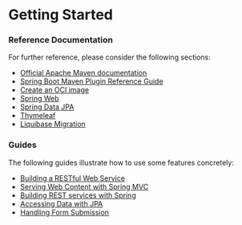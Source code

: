 # Getting Started

### Reference Documentation
For further reference, please consider the following sections:

* [Official Apache Maven documentation](https://maven.apache.org/guides/index.html)
* [Spring Boot Maven Plugin Reference Guide](https://docs.spring.io/spring-boot/docs/3.0.0-SNAPSHOT/maven-plugin/reference/html/)
* [Create an OCI image](https://docs.spring.io/spring-boot/docs/3.0.0-SNAPSHOT/maven-plugin/reference/html/#build-image)
* [Spring Web](https://docs.spring.io/spring-boot/docs/3.0.0-SNAPSHOT/reference/htmlsingle/#web)
* [Spring Data JPA](https://docs.spring.io/spring-boot/docs/3.0.0-SNAPSHOT/reference/htmlsingle/#data.sql.jpa-and-spring-data)
* [Thymeleaf](https://docs.spring.io/spring-boot/docs/3.0.0-SNAPSHOT/reference/htmlsingle/#web.servlet.spring-mvc.template-engines)
* [Liquibase Migration](https://docs.spring.io/spring-boot/docs/3.0.0-SNAPSHOT/reference/htmlsingle/#howto.data-initialization.migration-tool.liquibase)

### Guides
The following guides illustrate how to use some features concretely:

* [Building a RESTful Web Service](https://spring.io/guides/gs/rest-service/)
* [Serving Web Content with Spring MVC](https://spring.io/guides/gs/serving-web-content/)
* [Building REST services with Spring](https://spring.io/guides/tutorials/rest/)
* [Accessing Data with JPA](https://spring.io/guides/gs/accessing-data-jpa/)
* [Handling Form Submission](https://spring.io/guides/gs/handling-form-submission/)

